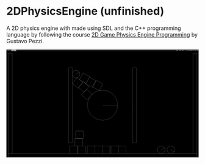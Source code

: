# 2DPhysicsEngine (unfinished)

A 2D physics engine with made using SDL and the C++ programming language by following the course [2D Game Physics Engine Programming](https://pikuma.com/courses/game-physics-engine-programming) by Gustavo Pezzi.

![screenshot](screenshot_2025-02-17-162734.png?raw=true "screenshot")
